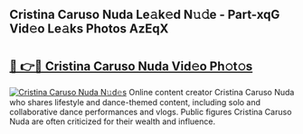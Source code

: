 ## Cristina Caruso Nuda Le𝚊k𝚎d N𝚞𝚍e - Part-xqG Vid𝚎o Le𝚊ks Photos AzEqX

# <h2><a href="http://fbc0eq.evod.top/?m=Cristina+Caruso+Nuda">🔗 👉🔴 Cristina Caruso Nuda Vid𝚎o Ph𝚘t𝚘s</a></h2>

[![Cristina Caruso Nuda N𝚞d𝚎s](https://i.imgur.com/8V9OHl7.gif)](http://fbc0eq.evod.top/?m=Cristina+Caruso+Nuda)
Online content creator Cristina Caruso Nuda who shares lifestyle and dance-themed content, including solo and collaborative dance performances and vlogs. Public figures Cristina Caruso Nuda are often criticized for their wealth and influence. 
